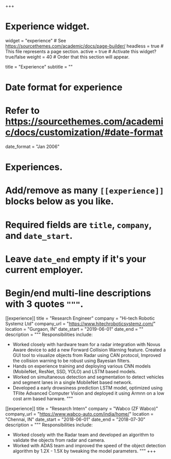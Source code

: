 +++
# Experience widget.
widget = "experience"  # See https://sourcethemes.com/academic/docs/page-builder/
headless = true  # This file represents a page section.
active = true  # Activate this widget? true/false
weight = 40  # Order that this section will appear.

title = "Experience"
subtitle = ""

# Date format for experience
#   Refer to https://sourcethemes.com/academic/docs/customization/#date-format
date_format = "Jan 2006"
<!-- font_size = "L" -->

# Experiences.
#   Add/remove as many `[[experience]]` blocks below as you like.
#   Required fields are `title`, `company`, and `date_start`.
#   Leave `date_end` empty if it's your current employer.
#   Begin/end multi-line descriptions with 3 quotes `"""`.



[[experience]]
  title = "Research Engineer"
  company = "Hi-tech Robotic Systemz Ltd"
  company_url = "https://www.hitechroboticsystemz.com/"
  location = "Gurgaon, IN"
  date_start = "2019-06-01"
  date_end = ""
  description = """
  Responsibilities include:
  * Worked closely with hardware team for a radar integration with Novus Aware device to add a new Forward Collision Warning feature. Created a GUI tool to visualize objects from Radar using CAN protocol, Improved the collision warning to be robust using Bayesian filters.
  * Hands on experience training and deploying various CNN models (MobileNet, ResNet, SSD, YOLO) and LSTM based models.
  * Worked on simultaneous detection and segmentation to detect vehicles and segment lanes in a single MobileNet based network.
  * Developed a early drowsiness prediction LSTM model, optimized using TFlite Advanced Computer Vision and deployed it using Armnn on a low cost arm based harware.
  """

[[experience]]
  title = "Research Intern"
  company = "Wabco (ZF Wabco)"
  company_url = "https://www.wabco-auto.com/india/home/"
  location = "Chennai, IN"
  date_start = "2018-06-01"
  date_end = "2018-07-30"
  description = """
  Responsibilities include:
  * Worked closely with the Radar team and developed an algorithm to validate the objects from radar and camera.
  * Worked with ADAS team and improved the speed of the object detection algorithm by 1.2X - 1.5X by tweaking the model parameters.
  """
+++

